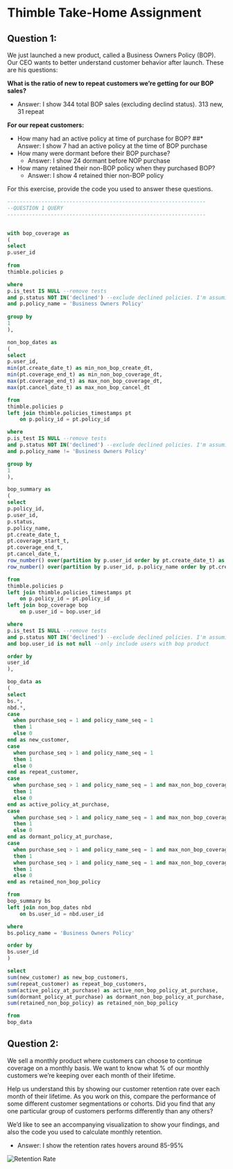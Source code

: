 # Thimble Take-Home Assignment

## Question 1:
We just launched a new product, called a Business Owners Policy (BOP).  Our CEO wants to better understand customer behavior after launch.  These are his questions:

**What is the ratio of new to repeat customers we’re getting for our BOP sales?**
 * Answer: I show 344 total BOP sales (excluding declind status).  313 new, 31 repeat

**For our repeat customers:**
 * How many had an active policy at time of purchase for BOP?
   ##* Answer: I show 7 had an active policy at the time of BOP purchase
 * How many were dormant before their BOP purchase?
   * Answer: I show 24 dormant before NOP purchase
 * How many retained their non-BOP policy when they purchased BOP?
   * Answer: I show 4 retained thier non-BOP policy

For this exercise, provide the code you used to answer these questions.

```SQL
----------------------------------------------------------------
--QUESTION 1 QUERY
----------------------------------------------------------------


with bop_coverage as
(
select
p.user_id
	
from
thimble.policies p

where
p.is_test IS NULL --remove tests
and p.status NOT IN('declined') --exclude declined policies. I'm assuming these policies did not go into effect but I could be wrong on that assumption
and p.policy_name = 'Business Owners Policy'
	
group by
1
),

non_bop_dates as 
(
select
p.user_id,
min(pt.create_date_t) as min_non_bop_create_dt,
min(pt.coverage_end_t) as min_non_bop_coverage_dt,
max(pt.coverage_end_t) as max_non_bop_coverage_dt,
max(pt.cancel_date_t) as max_non_bop_cancel_dt

from
thimble.policies p
left join thimble.policies_timestamps pt
	on p.policy_id = pt.policy_id

where
p.is_test IS NULL --remove tests
and p.status NOT IN('declined') --exclude declined policies. I'm assuming these policies did not go into effect but I could be wrong on that assumption
and p.policy_name != 'Business Owners Policy'

group by
1
),

bop_summary as
(
select
p.policy_id,
p.user_id,
p.status,
p.policy_name,
pt.create_date_t,
pt.coverage_start_t,
pt.coverage_end_t,
pt.cancel_date_t,
row_number() over(partition by p.user_id order by pt.create_date_t) as purchase_seq,
row_number() over(partition by p.user_id, p.policy_name order by pt.create_date_t) as policy_name_seq

from
thimble.policies p
left join thimble.policies_timestamps pt
	on p.policy_id = pt.policy_id
left join bop_coverage bop
	on p.user_id = bop.user_id

where
p.is_test IS NULL --remove tests
and p.status NOT IN('declined') --exclude declined policies. I'm assuming these policies did not go into effect but I could be wrong on that assumption
and bop.user_id is not null --only include users with bop product

order by
user_id
),

bop_data as
(
select
bs.*,
nbd.*,
case
  when purchase_seq = 1 and policy_name_seq = 1
  then 1
  else 0
end as new_customer,
case
  when purchase_seq > 1 and policy_name_seq = 1
  then 1
  else 0
end as repeat_customer,
case
  when purchase_seq > 1 and policy_name_seq = 1 and max_non_bop_coverage_dt > create_date_t
  then 1
  else 0
end as active_policy_at_purchase,
case
  when purchase_seq > 1 and policy_name_seq = 1 and max_non_bop_coverage_dt < create_date_t
  then 1
  else 0
end as dormant_policy_at_purchase,
case
  when purchase_seq > 1 and policy_name_seq = 1 and max_non_bop_coverage_dt > create_date_t and max_non_bop_cancel_dt IS NULL
  then 1
  when purchase_seq > 1 and policy_name_seq = 1 and max_non_bop_coverage_dt > create_date_t and date(max_non_bop_cancel_dt) != date(max_non_bop_coverage_dt)
  then 1
  else 0
end as retained_non_bop_policy

from
bop_summary bs
left join non_bop_dates nbd
	on bs.user_id = nbd.user_id

where
bs.policy_name = 'Business Owners Policy'

order by
bs.user_id
)

select
sum(new_customer) as new_bop_customers,
sum(repeat_customer) as repeat_bop_customers,
sum(active_policy_at_purchase) as active_non_bop_policy_at_purchase,
sum(dormant_policy_at_purchase) as dormant_non_bop_policy_at_purchase,
sum(retained_non_bop_policy) as retained_non_bop_policy

from
bop_data
```

## Question 2:
We sell a monthly product where customers can choose to continue coverage on a monthly basis.  We want to know what % of our monthly customers we’re keeping over each month of their lifetime.

Help us understand this by showing our customer retention rate over each month of their lifetime.  As you work on this, compare the performance of some different customer segmentations or cohorts.  Did you find that any one particular group of customers performs differently than any others?

We’d like to see an accompanying visualization to show your findings, and also the code you used to calculate monthly retention. 

 * Answer: I show the retention rates hovers around 85-95%
 
 ![Retention Rate](https://thimble-homework.s3.us-west-2.amazonaws.com/question_2.png)


